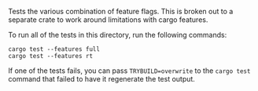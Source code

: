 Tests the various combination of feature flags. This is broken out to a separate
crate to work around limitations with cargo features.

To run all of the tests in this directory, run the following commands:
```
cargo test --features full
cargo test --features rt
```
If one of the tests fails, you can pass `TRYBUILD=overwrite` to the `cargo test`
command that failed to have it regenerate the test output.
